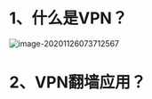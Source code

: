 # 1、什么是VPN？

![image-20201126073712567](https://gitee.com/sheep-are-flying-in-the-sky/my-picture/raw/master/picture/image-20201126073712567.png)



# 2、VPN翻墙应用？

